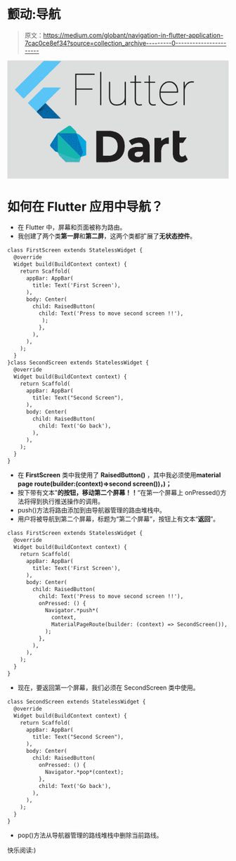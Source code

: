# 颤动:导航

> 原文：<https://medium.com/globant/navigation-in-flutter-application-7cac0ce8ef34?source=collection_archive---------0----------------------->

![](img/c755fb3445c8ac307936300a7d163a30.png)

# 如何在 Flutter 应用中导航？

*   在 Flutter 中，屏幕和页面被称为路由。
*   我创建了两个类**第一屏**和**第二屏**，这两个类都扩展了**无状态控件**。

```
class FirstScreen extends StatelessWidget {
  @override
  Widget build(BuildContext context) {
    return Scaffold(
      appBar: AppBar(
        title: Text('First Screen'),
      ),
      body: Center(
        child: RaisedButton(
          child: Text('Press to move second screen !!'),
           );
          },
        ),
      ),
    );
  }
}class SecondScreen extends StatelessWidget {
  @override
  Widget build(BuildContext context) {
    return Scaffold(
      appBar: AppBar(
        title: Text("Second Screen"),
      ),
      body: Center(
        child: RaisedButton(
          child: Text('Go back'),
        ),
      ),
    );
  }
}
```

*   在 **FirstScreen** 类中我使用了 **RaisedButton()** ，其中我必须使用**material page route(builder:(context)=>second screen())，)；**
*   按下带有文本"**的按钮，移动第二个屏幕！！**“在第一个屏幕上 onPressed()方法将得到执行推送操作的调用。
*   push()方法将路由添加到由导航器管理的路由堆栈中。
*   用户将被导航到第二个屏幕，标题为“第二个屏幕”，按钮上有文本“**返回**”。

```
class FirstScreen extends StatelessWidget {
  @override
  Widget build(BuildContext context) {
    return Scaffold(
      appBar: AppBar(
        title: Text('First Screen'),
      ),
      body: Center(
        child: RaisedButton(
          child: Text('Press to move second screen !!'),
          onPressed: () {
            Navigator.*push*(
              context,
              MaterialPageRoute(builder: (context) => SecondScreen()),
            );
          },
        ),
      ),
    );
  }
}
```

*   现在，要返回第一个屏幕，我们必须在 SecondScreen 类中使用。

```
class SecondScreen extends StatelessWidget {
  @override
  Widget build(BuildContext context) {
    return Scaffold(
      appBar: AppBar(
        title: Text("Second Screen"),
      ),
      body: Center(
        child: RaisedButton(
          onPressed: () {
            Navigator.*pop*(context);
          },
          child: Text('Go back'),
        ),
      ),
    );
  }
}
```

*   pop()方法从导航器管理的路线堆栈中删除当前路线。

快乐阅读:)